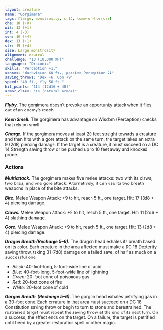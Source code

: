 ```yaml
---
layout: creature
name: "Gorgimera"
tags: [large, monstrosity, cr13, tome-of-horrors]
cha: 10 (+0)
wis: 13 (+1)
int: 4 (-3)
con: 19 (+4)
dex: 13 (+1)
str: 19 (+4)
size: Large monstrosity
alignment: neutral
challenge: "13 (10,000 XP)"
languages: "Draconic"
skills: "Perception +11"
senses: "darkvision 60 ft., passive Perception 21"
saving_throws: "Dex +6, Con +9"
speed: "40 ft., fly 50 ft."
hit_points: "114 (12d10 + 48)"
armor_class: "14 (natural armor)"
---
```


***Flyby.*** The gorgimera doesn’t provoke an opportunity attack when it
flies out of an enemy’s reach.

***Keen Smell.*** The gorgimera has advantage on Wisdom (Perception)
checks that rely on smell.

***Charge.*** If the gorgimera moves at least 20 feet straight towards
a creature and then hits with a gore attack on the same turn, the target
takes an extra 9 (2d8) piercing damage. If the target is a creature, it must
succeed on a DC 14 Strength saving throw or be pushed up to 10 feet away
and knocked prone.

### Actions

***Multiattack.*** The gorgimera makes five melee attacks: two with its
claws, two bites, and one gore attack. Alternatively, it can use its two
breath weapons in place of the bite attacks.

***Bite.*** Melee Weapon Attack: +9 to hit, reach 5 ft., one target. Hit: 17
(3d8 + 4) piercing damage.

***Claws.*** Melee Weapon Attack: +9 to hit, reach 5 ft., one target. Hit: 11
(2d6 + 4) slashing damage.

***Gore.*** Melee Weapon Attack: +9 to hit, reach 5 ft., one target. Hit: 13
(2d8 + 4) piercing damage.

***Dragon Breath (Recharge 5–6).*** The dragon head exhales its breath
based on its color. Each creature in the area affected
must make a DC 18 Dexterity saving throw, taking 31 (7d8) damage on a
failed save, of half as much on a successful one.

* *Black:* 40-foot-long, 5-foot-wide line of acid
* *Blue:* 40-foot-long, 5-foot-wide line of lightning
* *Green:* 20-foot cone of poisonous gas
* *Red:* 20-foot cone of fire
* *White:* 20-foot cone of cold

***Gorgon Breath. (Recharge 5–6).*** The gorgon head exhales petrifying
gas in a 30-foot cone. Each creature in that area must succeed on a DC
18 Constitution saving throw or begin to turn to stone and berestrained.
The restrained target must repeat the saving throw at the end of its next
turn. On a success, the effect ends on the target. On a failure, the target is
petrified until freed by a greater restoration spell or other magic.
